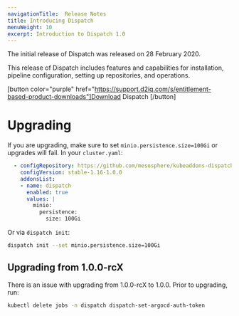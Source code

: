 ```yaml
---
navigationTitle:  Release Notes  
title: Introducing Dispatch
menuWeight: 10
excerpt: Introduction to Dispatch 1.0
---
```


The initial release of Dispatch was released on 28 February 2020.

This release of Dispatch includes features and capabilities for installation, pipeline configuration, setting up repositories, and operations.

[button color="purple" href="https://support.d2iq.com/s/entitlement-based-product-downloads"]Download Dispatch [/button]

# Upgrading

If you are upgrading, make sure to set `minio.persistence.size=100Gi` or upgrades will fail. In your `cluster.yaml`:

```yaml
  - configRepository: https://github.com/mesosphere/kubeaddons-dispatch
    configVersion: stable-1.16-1.0.0
    addonsList:
    - name: dispatch
      enabled: true
      values: |
        minio:
          persistence:
            size: 100Gi
```
Or via `dispatch init`:

```bash
dispatch init --set minio.persistence.size=100Gi
```

## Upgrading from 1.0.0-rcX

There is an issue with upgrading from 1.0.0-rcX to 1.0.0. Prior to upgrading, run:

```bash
kubectl delete jobs -n dispatch dispatch-set-argocd-auth-token
```
